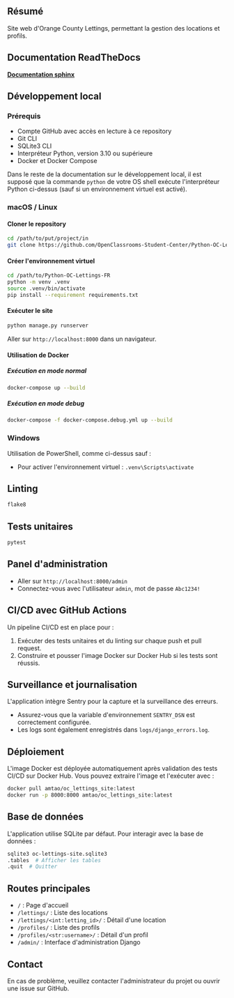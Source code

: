 ## Résumé

Site web d'Orange County Lettings, permettant la gestion des locations et profils.

## Documentation ReadTheDocs

**[Documentation sphinx](https://oc-holliday-home.readthedocs.io/fr/latest/index.html#)**

## Développement local

### Prérequis

- Compte GitHub avec accès en lecture à ce repository
- Git CLI
- SQLite3 CLI
- Interpréteur Python, version 3.10 ou supérieure
- Docker et Docker Compose

Dans le reste de la documentation sur le développement local, il est supposé que la commande `python` de votre OS shell exécute l'interpréteur Python ci-dessus (sauf si un environnement virtuel est activé).

### macOS / Linux

#### Cloner le repository

```sh
cd /path/to/put/project/in
git clone https://github.com/OpenClassrooms-Student-Center/Python-OC-Lettings-FR.git
```

#### Créer l'environnement virtuel

```sh
cd /path/to/Python-OC-Lettings-FR
python -m venv .venv
source .venv/bin/activate
pip install --requirement requirements.txt
```

#### Exécuter le site

```sh
python manage.py runserver
```

Aller sur `http://localhost:8000` dans un navigateur.

#### Utilisation de Docker

##### Exécution en mode normal

```sh
docker-compose up --build
```

##### Exécution en mode debug

```sh
docker-compose -f docker-compose.debug.yml up --build
```

### Windows

Utilisation de PowerShell, comme ci-dessus sauf :

- Pour activer l'environnement virtuel : `.venv\Scripts\activate`

## Linting

```sh
flake8
```

## Tests unitaires

```sh
pytest
```

## Panel d'administration

- Aller sur `http://localhost:8000/admin`
- Connectez-vous avec l'utilisateur `admin`, mot de passe `Abc1234!`

## CI/CD avec GitHub Actions

Un pipeline CI/CD est en place pour :

1. Exécuter des tests unitaires et du linting sur chaque push et pull request.
2. Construire et pousser l'image Docker sur Docker Hub si les tests sont réussis.

## Surveillance et journalisation

L'application intègre Sentry pour la capture et la surveillance des erreurs.
- Assurez-vous que la variable d'environnement `SENTRY_DSN` est correctement configurée.
- Les logs sont également enregistrés dans `logs/django_errors.log`.

## Déploiement

L'image Docker est déployée automatiquement après validation des tests CI/CD sur Docker Hub.
Vous pouvez extraire l'image et l'exécuter avec :

```sh
docker pull amtao/oc_lettings_site:latest
docker run -p 8000:8000 amtao/oc_lettings_site:latest
```

## Base de données

L'application utilise SQLite par défaut. Pour interagir avec la base de données :

```sh
sqlite3 oc-lettings-site.sqlite3
.tables  # Afficher les tables
.quit  # Quitter
```

## Routes principales

- `/` : Page d'accueil
- `/lettings/` : Liste des locations
- `/lettings/<int:letting_id>/` : Détail d'une location
- `/profiles/` : Liste des profils
- `/profiles/<str:username>/` : Détail d'un profil
- `/admin/` : Interface d'administration Django

## Contact

En cas de problème, veuillez contacter l'administrateur du projet ou ouvrir une issue sur GitHub.

